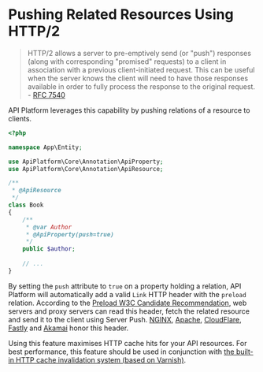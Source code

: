 # Pushing Related Resources Using HTTP/2

>    HTTP/2 allows a server to pre-emptively send (or "push") responses
     (along with corresponding "promised" requests) to a client in
     association with a previous client-initiated request.  This can be
     useful when the server knows the client will need to have those
     responses available in order to fully process the response to the
     original request.
     - [RFC 7540](https://tools.ietf.org/html/rfc7540#section-8.2)

API Platform leverages this capability by pushing relations of a resource to clients.

```php
<?php

namespace App\Entity;

use ApiPlatform\Core\Annotation\ApiProperty;
use ApiPlatform\Core\Annotation\ApiResource;

/**
 * @ApiResource
 */
class Book
{
    /**
     * @var Author
     * @ApiProperty(push=true)
     */
    public $author;
    
    // ...
}
```

By setting the `push` attribute to `true` on a property holding a relation, API Platform will automatically add a valid `Link` HTTP header with the `preload` relation.
According to the [Preload W3C Candidate Recommendation](https://www.w3.org/TR/preload/), web servers and proxy servers can read this header, fetch the related resource and send it to the client using Server Push.
[NGINX](https://www.nginx.com/blog/nginx-1-13-9-http2-server-push/), [Apache](https://httpd.apache.org/docs/current/howto/http2.html#push), [CloudFlare](https://www.cloudflare.com/website-optimization/http2/serverpush/), [Fastly](https://docs.fastly.com/guides/performance-tuning/http2-server-push) and [Akamai](https://blogs.akamai.com/2017/03/http2-server-push-the-what-how-and-why.html) honor this header. 

Using this feature maximises HTTP cache hits for your API resources.
For best performance, this feature should be used in conjunction with [the built-in HTTP cache invalidation system (based on Varnish)](performance.md#enabling-the-built-in-http-cache-invalidation-system).
